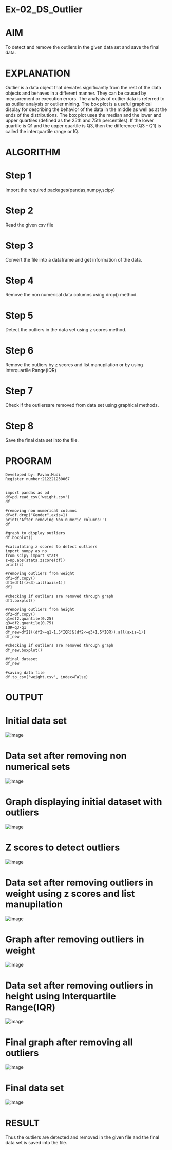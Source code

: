 # Ex-02_DS_Outlier
# AIM
To detect and remove the outliers in the given data set and save the final data.
# EXPLANATION
Outlier is a data object that deviates significantly from the rest of the data objects and behaves in a different manner. They can be caused by measurement or execution errors. The analysis of outlier data is referred to as outlier analysis or outlier mining. The box plot is a useful graphical display for describing the behavior of the data in the middle as well as at the ends of the distributions. The box plot uses the median and the lower and upper quartiles (defined as the 25th and 75th percentiles). If the lower quartile is Q1 and the upper quartile is Q3, then the difference (Q3 - Q1) is called the interquartile range or IQ.
# ALGORITHM
# Step 1
Import the required packages(pandas,numpy,scipy)
# Step 2
Read the given csv file
# Step 3
Convert the file into a dataframe and get information of the data.
# Step 4
Remove the non numerical data columns using drop() method.
# Step 5
Detect the outliers in the data set using z scores method.
# Step 6
Remove the outliers by z scores and list manupilation or by using Interquartile Range(IQR)
# Step 7
Check if the outliersare removed from data set using graphical methods.
# Step 8
Save the final data set into the file.
# PROGRAM
```
Developed by: Pavan.Mudi
Register number:212221230067


import pandas as pd
df=pd.read_csv('weight.csv')
df

#removing non numerical columns
df=df.drop("Gender",axis=1)
print('After removing Non numeric columns:')
df

#graph to display outliers
df.boxplot()

#calculating z scores to detect outliers
import numpy as np
from scipy import stats
z=np.abs(stats.zscore(df))
print(z)

#removing outliers from weight
df1=df.copy()
df1=df1[(z<3).all(axis=1)]
df1

#checking if outliers are removed through graph
df1.boxplot()

#removing outliers from height
df2=df.copy()
q1=df2.quantile(0.25)
q3=df2.quantile(0.75)
IQR=q3-q1
df_new=df2[((df2>=q1-1.5*IQR)&(df2<=q3+1.5*IQR)).all(axis=1)]
df_new

#checking if outliers are removed through graph
df_new.boxplot()

#final dataset
df_new

#saving data file
df.to_csv('weight.csv', index=False)
```
# OUTPUT
# Initial data set
![image](https://user-images.githubusercontent.com/94828517/161674302-2d963613-d9a7-4332-973d-a3ff52f56539.png)
 
# Data set after removing non numerical sets
![image](https://user-images.githubusercontent.com/94828517/161674360-11eebf85-d0e7-41a8-b36b-30ebe093628f.png)

# Graph displaying initial dataset with outliers
![image](https://user-images.githubusercontent.com/94828517/161674399-14d82419-9bba-4bdd-8a82-cd8e46ccc514.png)
 
# Z scores to detect outliers
![image](https://user-images.githubusercontent.com/94828517/161674445-2547550f-8930-4bf9-84f5-362e8c154573.png)
 
# Data set after removing outliers in weight using z scores and list manupilation
![image](https://user-images.githubusercontent.com/94828517/161674466-15d72200-79af-43f2-a635-db74b7f71d20.png)
 
# Graph after removing outliers in weight
 ![image](https://user-images.githubusercontent.com/94828517/161674581-ed66c739-682e-4068-813c-dce837bba171.png)

# Data set after removing outliers in height using Interquartile Range(IQR)
![image](https://user-images.githubusercontent.com/94828517/161674606-aa15bc89-44a2-4ddf-8bc5-3ac565bb0dee.png)
 
# Final graph after removing all outliers
 ![image](https://user-images.githubusercontent.com/94828517/161674628-bdaf6082-2412-4f21-92ea-fad987298e8c.png)

# Final data set
 ![image](https://user-images.githubusercontent.com/94828517/161674640-c2327ce1-b393-4827-96d7-0fa0b0d8aa11.png)

# RESULT
Thus the outliers are detected and removed in the given file and the final data set is saved into the file.

